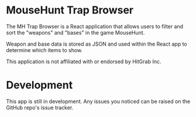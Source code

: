# MouseHunt Trap Browser

The MH Trap Browser is a React application that allows users to filter and sort the "weapons" and "bases" in the game MouseHunt.

Weapon and base data is stored as JSON and used within the React app to determine which items to show.

This application is not affiliated with or endorsed by HitGrab Inc.

# Development

This app is still in development. Any issues you noticed can be raised on the GitHub repo's issue tracker.